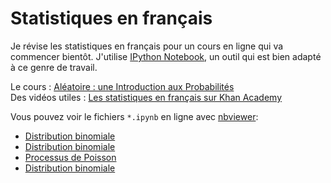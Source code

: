 Statistiques en français
========================

Je révise les statistiques en français pour un cours en ligne qui va
commencer bientôt.  J'utilise [IPython Notebook][ipynb], un outil qui est
bien adapté à ce genre de travail.

Le cours : [Aléatoire : une Introduction aux Probabilités](https://www.coursera.org/course/probas)<br>
Des vidéos utiles : [Les statistiques en français sur Khan Academy](https://fr.khanacademy.org/)

Vous pouvez voir le fichiers `*.ipynb` en ligne avec
[nbviewer](http://nbviewer.ipython.org/):

* [Distribution binomiale](http://nbviewer.ipython.org/urls/raw.github.com/emk/statistiques_en_francais/master/Ecart%2520type.ipynb)
* [Distribution binomiale](http://nbviewer.ipython.org/urls/raw.github.com/emk/statistiques_en_francais/master/Distribution%2520binomiale.ipynb)
* [Processus de Poisson](http://nbviewer.ipython.org/urls/raw.github.com/emk/statistiques_en_francais/master/Processus%2520de%2520Poisson.ipynb)
* [Distribution binomiale](http://nbviewer.ipython.org/urls/raw.github.com/emk/statistiques_en_francais/master/Videos%2520interessantes.ipynb)

[ipynb]: http://ipython.org/notebook.html
